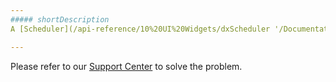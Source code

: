 ```yaml
---
##### shortDescription
A [Scheduler](/api-reference/10%20UI%20Widgets/dxScheduler '/Documentation/ApiReference/UI_Widgets/dxScheduler/') internal error.

---
```

Please refer to our [Support Center](https://www.devexpress.com/Support/Center) to solve the problem.